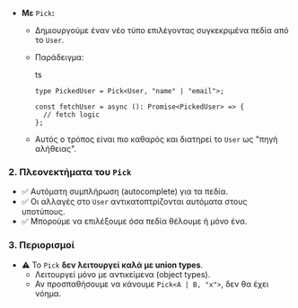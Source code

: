  
- **Με** `Pick`**:**
    - Δημιουργούμε έναν νέο τύπο επιλέγοντας συγκεκριμένα πεδία από το `User`.
    - Παράδειγμα:
        
        ts
        
        ```tsx
        type PickedUser = Pick<User, "name" | "email">;
        
        const fetchUser = async (): Promise<PickedUser> => {
          // fetch logic
        };
        ```
        
    - Αυτός ο τρόπος είναι πιο καθαρός και διατηρεί το `User` ως "πηγή αλήθειας".

### 2. **Πλεονεκτήματα του** `Pick`

- ✅ Αυτόματη συμπλήρωση (autocomplete) για τα πεδία.
- ✅ Οι αλλαγές στο `User` αντικατοπτρίζονται αυτόματα στους υποτύπους.
- ✅ Μπορούμε να επιλέξουμε όσα πεδία θέλουμε ή μόνο ένα.

### 3. **Περιορισμοί**

- ⚠️ Το `Pick` **δεν λειτουργεί καλά με union types**.
    - Λειτουργεί μόνο με αντικείμενα (object types).
    - Αν προσπαθήσουμε να κάνουμε `Pick<A | B, "x">`, δεν θα έχει νόημα.
